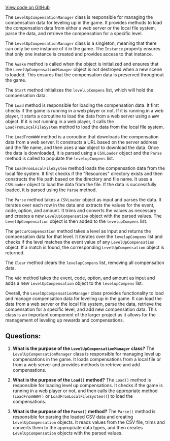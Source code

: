 [View code on GitHub](https://github.com/TieHaxJan/Brick-Force/Assembly-CSharp\LevelUpCompensationManager.cs)

The `LevelUpCompensationManager` class is responsible for managing the compensation data for leveling up in the game. It provides methods to load the compensation data from either a web server or the local file system, parse the data, and retrieve the compensation for a specific level.

The `LevelUpCompensationManager` class is a singleton, meaning that there can only be one instance of it in the game. The `Instance` property ensures that only one instance is created and provides access to that instance.

The `Awake` method is called when the object is initialized and ensures that the `LevelUpCompensationManager` object is not destroyed when a new scene is loaded. This ensures that the compensation data is preserved throughout the game.

The `Start` method initializes the `levelupCompens` list, which will hold the compensation data.

The `Load` method is responsible for loading the compensation data. It first checks if the game is running in a web player or not. If it is running in a web player, it starts a coroutine to load the data from a web server using a `WWW` object. If it is not running in a web player, it calls the `LoadFromLocalFileSystem` method to load the data from the local file system.

The `LoadFromWWW` method is a coroutine that downloads the compensation data from a web server. It constructs a URL based on the server address and the file name, and then uses a `WWW` object to download the data. Once the data is downloaded, it is parsed using a `CSVLoader` object and the `Parse` method is called to populate the `levelupCompens` list.

The `LoadFromLocalFileSystem` method loads the compensation data from the local file system. It first checks if the "Resources" directory exists and then constructs the file path based on the directory and file name. It uses a `CSVLoader` object to load the data from the file. If the data is successfully loaded, it is parsed using the `Parse` method.

The `Parse` method takes a `CSVLoader` object as input and parses the data. It iterates over each row in the data and extracts the values for the event, code, option, and amount. It trims and converts the values as necessary and creates a new `LevelUpCompensation` object with the parsed values. The `LevelUpCompensation` object is then added to the `levelupCompens` list.

The `getCurCompensation` method takes a level as input and returns the compensation data for that level. It iterates over the `levelupCompens` list and checks if the level matches the event value of any `LevelUpCompensation` object. If a match is found, the corresponding `LevelUpCompensation` object is returned.

The `Clear` method clears the `levelupCompens` list, removing all compensation data.

The `Add` method takes the event, code, option, and amount as input and adds a new `LevelUpCompensation` object to the `levelupCompens` list.

Overall, the `LevelUpCompensationManager` class provides functionality to load and manage compensation data for leveling up in the game. It can load the data from a web server or the local file system, parse the data, retrieve the compensation for a specific level, and add new compensation data. This class is an important component of the larger project as it allows for the management of leveling up rewards and compensations.
## Questions: 
 1. **What is the purpose of the `LevelUpCompensationManager` class?**
The `LevelUpCompensationManager` class is responsible for managing level up compensations in the game. It loads compensations from a local file or from a web server and provides methods to retrieve and add compensations.

2. **What is the purpose of the `Load()` method?**
The `Load()` method is responsible for loading level up compensations. It checks if the game is running in a web player or not, and then calls the appropriate method (`LoadFromWWW()` or `LoadFromLocalFileSystem()`) to load the compensations.

3. **What is the purpose of the `Parse()` method?**
The `Parse()` method is responsible for parsing the loaded CSV data and creating `LevelUpCompensation` objects. It reads values from the CSV file, trims and converts them to the appropriate data types, and then creates `LevelUpCompensation` objects with the parsed values.